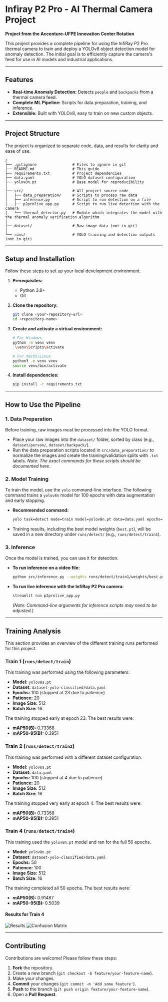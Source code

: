 # Infiray P2 Pro - AI Thermal Camera Project

**Project from the Accenture-UFPE Innovation Center Rotation**

This project provides a complete pipeline for using the InfiRay P2 Pro thermal camera to train and deploy a YOLOv8 object detection model for anomaly detection. The initial goal is to efficiently capture the camera's feed for use in AI models and industrial applications.

---

## Features

- **Real-time Anomaly Detection:** Detects `people` and `backpacks` from a thermal camera feed.
- **Complete ML Pipeline:** Scripts for data preparation, training, and inference.
- **Extensible:** Built with YOLOv8, easy to train on new custom objects.

---

## Project Structure

The project is organized to separate code, data, and results for clarity and ease of use.

```
/
├── .gitignore                # Files to ignore in git
├── README.md                 # This guide
├── requirements.txt          # Project dependencies
├── data.yaml                 # YOLO dataset configuration
├── yolov8n.pt                # Base model for reproducibility
│
├── src/                      # All project source code
│   ├── data_preparation/     # Scripts to process raw data
│   ├── inference.py          # Script to run detection on a file
|   ├── p2prolive_app.py      # Script to run live detection with the camera
|   └── thermal_detector.py   # Module which integrates the model with the thermal anomaly verification algorithm
│
├── dataset/                  # Raw image data (not in git)
│
└── runs/                     # YOLO training and detection outputs (not in git)
```

---

## Setup and Installation

Follow these steps to set up your local development environment.

1.  **Prerequisites:**
    *   Python 3.8+
    *   Git

2.  **Clone the repository:**
    ```bash
    git clone <your-repository-url>
    cd <repository-name>
    ```

3.  **Create and activate a virtual environment:**
    ```bash
    # For Windows
    python -m venv venv
    .\venv\Scripts\activate

    # For macOS/Linux
    python3 -m venv venv
    source venv/bin/activate
    ```

4.  **Install dependencies:**
    ```bash
    pip install -r requirements.txt
    ```

---

## How to Use the Pipeline

### 1. Data Preparation

Before training, raw images must be processed into the YOLO format.

-   Place your raw images into the `dataset/` folder, sorted by class (e.g., `dataset/person/`, `dataset/backpack/`).
-   Run the data preparation scripts located in `src/data_preparation/` to normalize the images and create the training/validation splits with `.txt` labels.
    *Note: The exact commands for these scripts should be documented here.*

### 2. Model Training

To train the model, use the `yolo` command-line interface. The following command trains a `yolov8n` model for 100 epochs with data augmentation and early stopping.

-   **Recommended command:**
    ```bash
    yolo task=detect mode=train model=yolov8n.pt data=data.yaml epochs=100 patience=20 batch=16 imgsz=512 augment=false
    ```
-   Training results, including the best model weights (`best.pt`), will be saved in a new directory under `runs/detect/` (e.g., `runs/detect/train1`).

### 3. Inference

Once the model is trained, you can use it for detection.

-   **To run inference on a video file:**
    ```bash
    python src/inference.py --weights runs/detect/train1/weights/best.pt --source path/to/your/video.mp4
    ```

-   **To run live inference with the InfiRay P2 Pro camera:**
    ```bash
    streamlit run p2prolive_app.py
    ```
    *(Note: Command-line arguments for inference scripts may need to be adjusted.)*

---

## Training Analysis

This section provides an overview of the different training runs performed for this project.

### Train 1 (`runs/detect/train`)

This training was performed using the following parameters:

*   **Model:** `yolov8s.pt`
*   **Dataset:** `dataset-yolo-classified/data.yaml`
*   **Epochs:** 100 (stopped at 23 due to patience)
*   **Patience:** 20
*   **Image Size:** 512
*   **Batch Size:** 16

The training stopped early at epoch 23. The best results were:
*   **mAP50(B):** 0.73368
*   **mAP50-95(B):** 0.3951

### Train 2 (`runs/detect/train2`)

This training was performed with a different dataset configuration.

*   **Model:** `yolov8s.pt`
*   **Dataset:** `data.yaml`
*   **Epochs:** 100 (stopped at 4 due to patience)
*   **Patience:** 20
*   **Image Size:** 512
*   **Batch Size:** 16

The training stopped very early at epoch 4. The best results were:
*   **mAP50(B):** 0.73368
*   **mAP50-95(B):** 0.3951

### Train 4 (`runs/detect/train4`)

This training used the `yolov8n.pt` model and ran for the full 50 epochs.

*   **Model:** `yolov8n.pt`
*   **Dataset:** `dataset-yolo-classified/data.yaml`
*   **Epochs:** 50
*   **Patience:** 100
*   **Image Size:** 512
*   **Batch Size:** 16

The training completed all 50 epochs. The best results were:
*   **mAP50(B):** 0.91487
*   **mAP50-95(B):** 0.5039

#### Results for Train 4

![Results](runs/detect/train4/results.png)
![Confusion Matrix](runs/detect/train4/confusion_matrix_normalized.png)

---

## Contributing

Contributions are welcome! Please follow these steps:

1.  **Fork** the repository.
2.  Create a new branch (`git checkout -b feature/your-feature-name`).
3.  Make your changes.
4.  **Commit** your changes (`git commit -m 'Add some feature'`).
5.  **Push** to the branch (`git push origin feature/your-feature-name`).
6.  Open a **Pull Request**.
